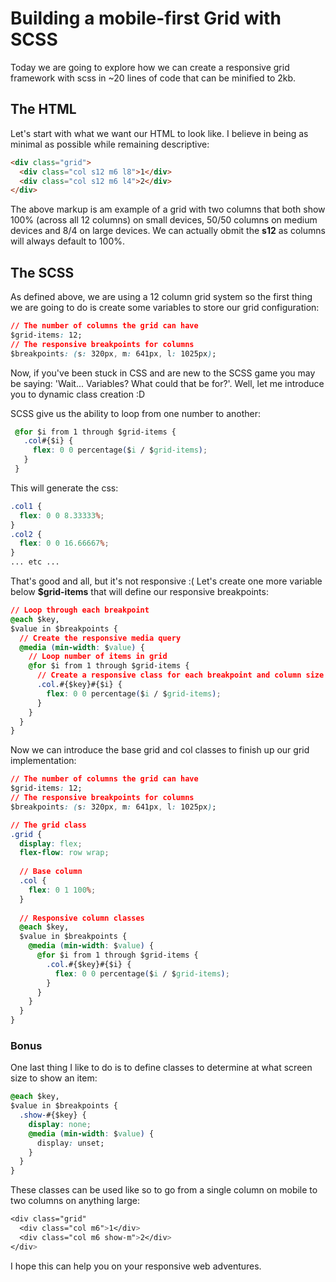 # Building a mobile-first Grid with SCSS 

Today we are going to explore how we can create a responsive grid framework with scss in ~20 lines of code that can be minified to 2kb.


## The HTML

Let's start with what we want our HTML to look like. I believe in being as minimal as possible while remaining descriptive:

```html
<div class="grid">
  <div class="col s12 m6 l8">1</div>
  <div class="col s12 m6 l4">2</div>
</div>
```

The above markup is am example of a grid with two columns that both show 100% (across all 12 columns) on small devices, 50/50 columns on medium devices and 8/4 on large devices. We can actually obmit the **s12** as columns will always default to 100%.


## The SCSS

As defined above, we are using a 12 column grid system so the first thing we are going to do is create some variables to store our grid configuration:
```css
// The number of columns the grid can have
$grid-items: 12;
// The responsive breakpoints for columns
$breakpoints: (s: 320px, m: 641px, l: 1025px);
```

Now, if you've been stuck in CSS and are new to the SCSS game you may be saying: 'Wait... Variables? What could that be for?'. Well, let me introduce you to dynamic class creation :D

SCSS give us the ability to loop from one number to another:

```css
 @for $i from 1 through $grid-items {
   .col#{$i} {
     flex: 0 0 percentage($i / $grid-items);
   }
 }
```

This will generate the css:
```css
.col1 {
  flex: 0 0 8.33333%;
}
.col2 {
  flex: 0 0 16.66667%;
}
... etc ...
```

That's good and all, but it's not responsive :( Let's create one more variable below **$grid-items** that will define our responsive breakpoints:

```css
// Loop through each breakpoint
@each $key,
$value in $breakpoints {
  // Create the responsive media query
  @media (min-width: $value) {
    // Loop number of items in grid
    @for $i from 1 through $grid-items {
      // Create a responsive class for each breakpoint and column size
      .col.#{$key}#{$i} {
        flex: 0 0 percentage($i / $grid-items);
      }
    }
  }
}
```

Now we can introduce the base grid and col classes to finish up our grid implementation:

```css
// The number of columns the grid can have
$grid-items: 12;
// The responsive breakpoints for columns
$breakpoints: (s: 320px, m: 641px, l: 1025px);

// The grid class
.grid {
  display: flex;
  flex-flow: row wrap;
  
  // Base column
  .col {
    flex: 0 1 100%;
  }
  
  // Responsive column classes
  @each $key,
  $value in $breakpoints {
    @media (min-width: $value) {
      @for $i from 1 through $grid-items {
        .col.#{$key}#{$i} {
          flex: 0 0 percentage($i / $grid-items);
        }
      }
    }
  }
}
```

### Bonus
One last thing I like to do is to define classes to determine at what screen size to show an item:

```css
@each $key,
$value in $breakpoints {
  .show-#{$key} {
    display: none;
    @media (min-width: $value) {
      display: unset;
    }
  }
}
```

These classes can be used like so to go from a single column on mobile to two columns on anything large:
```css
<div class="grid"
  <div class="col m6">1</div>
  <div class="col m6 show-m">2</div>
</div>
```

I hope this can help you on your responsive web adventures.
